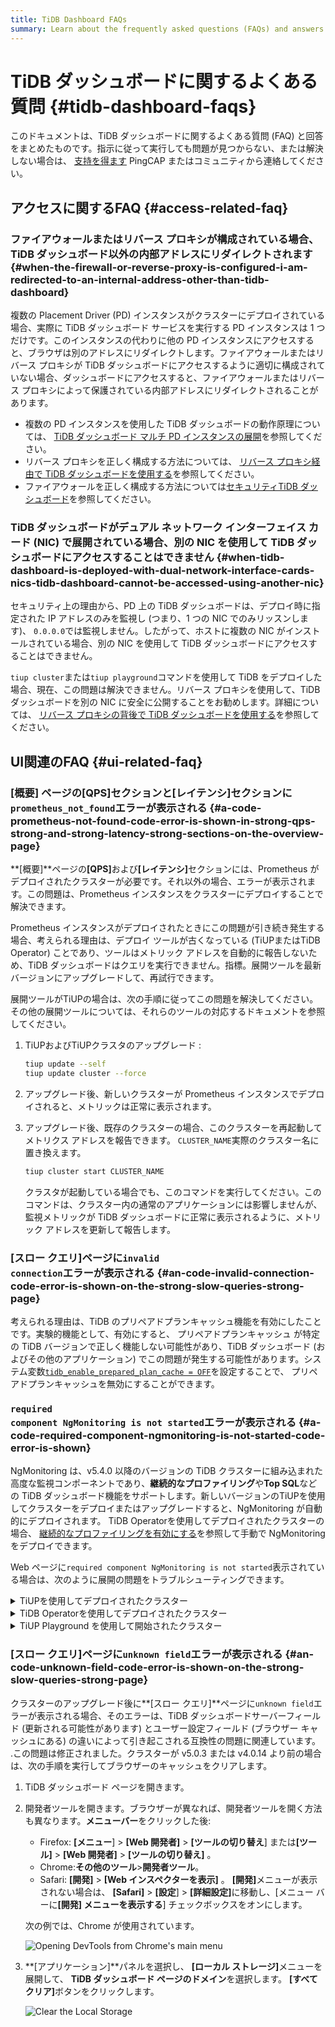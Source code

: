```yaml
---
title: TiDB Dashboard FAQs
summary: Learn about the frequently asked questions (FAQs) and answers about TiDB Dashboard.
---
```


# TiDB ダッシュボードに関するよくある質問 {#tidb-dashboard-faqs}

このドキュメントは、TiDB ダッシュボードに関するよくある質問 (FAQ) と回答をまとめたものです。指示に従って実行しても問題が見つからない、または解決しない場合は、 [支持を得ます](/support.md) PingCAP またはコミュニティから連絡してください。

## アクセスに関するFAQ {#access-related-faq}

### ファイアウォールまたはリバース プロキシが構成されている場合、TiDB ダッシュボード以外の内部アドレスにリダイレクトされます {#when-the-firewall-or-reverse-proxy-is-configured-i-am-redirected-to-an-internal-address-other-than-tidb-dashboard}

複数の Placement Driver (PD) インスタンスがクラスターにデプロイされている場合、実際に TiDB ダッシュボード サービスを実行する PD インスタンスは 1 つだけです。このインスタンスの代わりに他の PD インスタンスにアクセスすると、ブラウザは別のアドレスにリダイレクトします。ファイアウォールまたはリバース プロキシが TiDB ダッシュボードにアクセスするように適切に構成されていない場合、ダッシュボードにアクセスすると、ファイアウォールまたはリバース プロキシによって保護されている内部アドレスにリダイレクトされることがあります。

-   複数の PD インスタンスを使用した TiDB ダッシュボードの動作原理については、 [TiDB ダッシュボード マルチ PD インスタンスの展開](/dashboard/dashboard-ops-deploy.md)を参照してください。
-   リバース プロキシを正しく構成する方法については、 [リバース プロキシ経由で TiDB ダッシュボードを使用する](/dashboard/dashboard-ops-reverse-proxy.md)を参照してください。
-   ファイアウォールを正しく構成する方法については[セキュリティTiDB ダッシュボード](/dashboard/dashboard-ops-security.md)を参照してください。

### TiDB ダッシュボードがデュアル ネットワーク インターフェイス カード (NIC) で展開されている場合、別の NIC を使用して TiDB ダッシュボードにアクセスすることはできません {#when-tidb-dashboard-is-deployed-with-dual-network-interface-cards-nics-tidb-dashboard-cannot-be-accessed-using-another-nic}

セキュリティ上の理由から、PD 上の TiDB ダッシュボードは、デプロイ時に指定された IP アドレスのみを監視し (つまり、1 つの NIC でのみリッスンします)、 `0.0.0.0`では監視しません。したがって、ホストに複数の NIC がインストールされている場合、別の NIC を使用して TiDB ダッシュボードにアクセスすることはできません。

`tiup cluster`または`tiup playground`コマンドを使用して TiDB をデプロイした場合、現在、この問題は解決できません。リバース プロキシを使用して、TiDB ダッシュボードを別の NIC に安全に公開することをお勧めします。詳細については、 [リバース プロキシの背後で TiDB ダッシュボードを使用する](/dashboard/dashboard-ops-reverse-proxy.md)を参照してください。

## UI関連のFAQ {#ui-related-faq}

### [概要] ページの<strong>[QPS]</strong>セクションと<strong>[レイテンシ]</strong>セクションに<code>prometheus_not_found</code>エラーが表示される {#a-code-prometheus-not-found-code-error-is-shown-in-strong-qps-strong-and-strong-latency-strong-sections-on-the-overview-page}

**[概要]**ページの<strong>[QPS]</strong>および<strong>[レイテンシ]</strong>セクションには、Prometheus がデプロイされたクラスターが必要です。それ以外の場合、エラーが表示されます。この問題は、Prometheus インスタンスをクラスターにデプロイすることで解決できます。

Prometheus インスタンスがデプロイされたときにこの問題が引き続き発生する場合、考えられる理由は、デプロイ ツールが古くなっている (TiUPまたはTiDB Operator) ことであり、ツールはメトリック アドレスを自動的に報告しないため、TiDB ダッシュボードはクエリを実行できません。指標。展開ツールを最新バージョンにアップグレードして、再試行できます。

展開ツールがTiUPの場合は、次の手順に従ってこの問題を解決してください。その他の展開ツールについては、それらのツールの対応するドキュメントを参照してください。

1.  TiUPおよびTiUPクラスタのアップグレード :

    
    ```bash
    tiup update --self
    tiup update cluster --force
    ```

2.  アップグレード後、新しいクラスターが Prometheus インスタンスでデプロイされると、メトリックは正常に表示されます。

3.  アップグレード後、既存のクラスターの場合、このクラスターを再起動してメトリクス アドレスを報告できます。 `CLUSTER_NAME`実際のクラスター名に置き換えます。

    
    ```bash
    tiup cluster start CLUSTER_NAME
    ```

    クラスタが起動している場合でも、このコマンドを実行してください。このコマンドは、クラスター内の通常のアプリケーションには影響しませんが、監視メトリックが TiDB ダッシュボードに正常に表示されるように、メトリック アドレスを更新して報告します。

### <strong>[スロー クエリ]</strong>ページに<code>invalid connection</code>エラーが表示される {#an-code-invalid-connection-code-error-is-shown-on-the-strong-slow-queries-strong-page}

考えられる理由は、TiDB のプリペアドプランキャッシュ機能を有効にしたことです。実験的機能として、有効にすると、 プリペアドプランキャッシュ が特定の TiDB バージョンで正しく機能しない可能性があり、TiDB ダッシュボード (およびその他のアプリケーション) でこの問題が発生する可能性があります。システム変数[`tidb_enable_prepared_plan_cache = OFF`](/system-variables.md#tidb_enable_prepared_plan_cache-new-in-v610)を設定することで、 プリペアドプランキャッシュを無効にすることができます。

### <code>required component NgMonitoring is not started</code>エラーが表示される {#a-code-required-component-ngmonitoring-is-not-started-code-error-is-shown}

NgMonitoring は、v5.4.0 以降のバージョンの TiDB クラスターに組み込まれた高度な監視コンポーネントであり、**継続的なプロファイリング**や<strong>Top SQL</strong>などの TiDB ダッシュボード機能をサポートします。新しいバージョンのTiUPを使用してクラスターをデプロイまたはアップグレードすると、NgMonitoring が自動的にデプロイされます。 TiDB Operatorを使用してデプロイされたクラスターの場合、 [継続的なプロファイリングを有効にする](https://docs.pingcap.com/tidb-in-kubernetes/dev/access-dashboard/#enable-continuous-profiling)を参照して手動で NgMonitoring をデプロイできます。

Web ページに`required component NgMonitoring is not started`表示されている場合は、次のように展開の問題をトラブルシューティングできます。

<details><summary>TiUPを使用してデプロイされたクラスター</summary>

ステップ 1. バージョンを確認する

1.  TiUPクラスタのバージョンを確認してください。 NgMonitoring は、 TiUP がv1.9.0 以降の場合にのみデプロイされます。

    
    ```shell
    tiup cluster --version
    ```

    コマンド出力にTiUP のバージョンが表示されます。例えば：

    ```
    tiup version 1.9.0 tiup
    Go Version: go1.17.2
    Git Ref: v1.9.0
    ```

2.  TiUPクラスターのバージョンが v1.9.0 より前の場合は、 TiUPとTiUPクラスターを最新バージョンにアップグレードします。

    
    ```shell
    tiup update --all
    ```

ステップ 2. TiUPを使用して、制御マシンに ng_port 構成項目を追加します。次に、Prometheus をリロードします。

1.  クラスター構成ファイルを編集モードで開きます。

    
    ```shell
    tiup cluster edit-config ${cluster-name}
    ```

2.  `monitoring_servers`の下に、 `ng_port:12020`パラメータを追加します。

    ```
    monitoring_servers:
    - host: 172.16.6.6
      ng_port: 12020
    ```

3.  プロメテウスをリロードします。

    
    ```shell
    tiup cluster reload ${cluster-name} --role prometheus
    ```

上記の手順を実行してもエラー メッセージが引き続き表示される場合は、PingCAP またはコミュニティから[支持を得ます](/support.md) .

</details>

<details><summary>TiDB Operatorを使用してデプロイされたクラスター</summary>

TiDB Operatorドキュメントの[継続的なプロファイリングを有効にする](https://docs.pingcap.com/tidb-in-kubernetes/dev/access-dashboard/#enable-continuous-profiling)セクションの手順に従って、NgMonitoringコンポーネントをデプロイ。

</details>

<details><summary>TiUP Playground を使用して開始されたクラスター</summary>

クラスターを起動すると、 TiUP Playground (&gt;= v1.8.0) は NgMonitoringコンポーネントを自動的に起動します。 TiUP Playground を最新バージョンに更新するには、次のコマンドを実行します。


```shell
tiup update --self
tiup update playground
```

</details>

### <strong>[スロー クエリ]</strong>ページに<code>unknown field</code>エラーが表示される {#an-code-unknown-field-code-error-is-shown-on-the-strong-slow-queries-strong-page}

クラスターのアップグレード後に**[スロー クエリ]**ページに`unknown field`エラーが表示される場合、そのエラーは、TiDB ダッシュボードサーバーフィールド (更新される可能性があります) とユーザー設定フィールド (ブラウザー キャッシュにある) の違いによって引き起こされる互換性の問題に関連しています。 .この問題は修正されました。クラスターが v5.0.3 または v4.0.14 より前の場合は、次の手順を実行してブラウザーのキャッシュをクリアします。

1.  TiDB ダッシュボード ページを開きます。

2.  開発者ツールを開きます。ブラウザーが異なれば、開発者ツールを開く方法も異なります。**メニューバー**をクリックした後:

    -   Firefox: **[メニュー**] &gt; <strong>[Web 開発者]</strong> &gt; <strong>[ツールの切り替え</strong>] または<strong>[ツール]</strong> &gt; <strong>[Web 開発者]</strong> &gt; <strong>[ツールの切り替え]</strong> 。
    -   Chrome:**その他のツール**&gt;<strong>開発者ツール</strong>。
    -   Safari: **[開発]** &gt; <strong>[Web インスペクターを表示]</strong> 。 <strong>[開発]</strong>メニューが表示されない場合は、 <strong>[Safari]</strong> &gt; <strong>[設定</strong>] &gt; <strong>[詳細設定]</strong>に移動し、[メニュー バーに<strong>[開発] メニューを表示する</strong>] チェックボックスをオンにします。

    次の例では、Chrome が使用されています。

    ![Opening DevTools from Chrome's main menu](https://download.pingcap.com/images/docs/dashboard/dashboard-faq-devtools.png)

3.  **[アプリケーション]**パネルを選択し、 <strong>[ローカル ストレージ]</strong>メニューを展開して、 <strong>TiDB ダッシュボード ページのドメイン</strong>を選択します。 <strong>[すべてクリア]</strong>ボタンをクリックします。

    ![Clear the Local Storage](https://download.pingcap.com/images/docs/dashboard/dashboard-faq-devtools-application.png)
